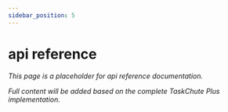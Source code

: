 ```yaml
---
sidebar_position: 5
---
```


# api reference

*This page is a placeholder for api reference documentation.*

*Full content will be added based on the complete TaskChute Plus implementation.*
